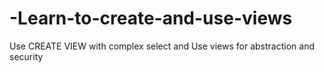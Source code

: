 # -Learn-to-create-and-use-views
Use CREATE VIEW with complex select and Use views for abstraction and security
